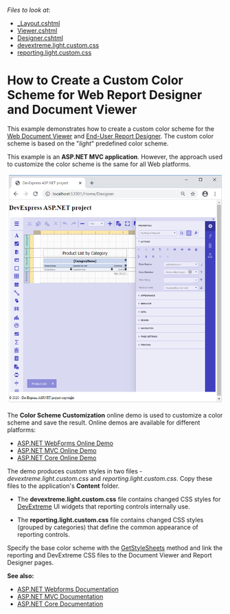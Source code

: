 <!-- default file list -->
*Files to look at*:
* [_Layout.cshtml](./CS/WebReportingCustomColorScheme/Views/Shared/_Layout.cshtml)
* [Viewer.cshtml](./CS/WebReportingCustomColorScheme/Views/Home/Viewer.cshtml)
* [Designer.cshtml](./CS/WebReportingCustomColorScheme/Views/Home/Designer.cshtml)
* [devextreme.light.custom.css](/CS/WebReportingCustomColorScheme/Content/devextreme.light.custom.css)
* [reporting.light.custom.css](/CS/WebReportingCustomColorScheme/Content/reporting.light.custom.css)
<!-- default file list end -->

# How to Create a Custom Color Scheme for Web Report Designer and Document Viewer

This example demonstrates how to create a custom color scheme for the [Web Document Viewer](https://docs.devexpress.com/XtraReports/17738) and [End-User Report Designer](https://docs.devexpress.com/XtraReports/17103). The custom color scheme is based on the "_light_" predefined color scheme.

This example is an **ASP.NET MVC application**. However, the approach used to customize the color scheme is the same for all Web platforms.

![](/images/screenshot.png)

The **Color Scheme Customization** online demo is used to customize a color scheme and save the result. Online demos are available for different platforms:

* [ASP.NET WebForms Online Demo](https://demos.devexpress.com/xtrareportsdemos/WebSpecificFeatures/ColorSchemeCustomization.aspx)
* [ASP.NET MVC Online Demo](https://demos.devexpress.com/MVCxReportDemos/WebSpecificFeatures/ColorSchemeCustomization)
* [ASP.NET Core Online Demo](https://demos.devexpress.com/ASPNetCore/Demo/Reporting/ColorSchemeCustomization)

The demo produces custom styles in two files - _devextreme.light.custom.css_ and _reporting.light.custom.css_. Copy these files to the application's **Content** folder.

* The **devextreme.light.custom.css** file contains changed CSS styles for <a href="https://js.devexpress.com/">DevExtreme</a> UI widgets that reporting controls internally use.

* The **reporting.light.custom.css** file contains changed CSS styles (grouped by categories) that define the common appearance of reporting controls.

Specify the base color scheme with the [GetStyleSheets](https://docs.devexpress.com/AspNet/DevExpress.Web.Mvc.UI.ExtensionsFactory.GetStyleSheets.overloads) method and link the reporting and DevExtreme CSS files to the Document Viewer and Report Designer pages.

**See also:**

* [ASP.NET Webforms Documentation](https://docs.devexpress.com/XtraReports/116672)
* [ASP.NET MVC Documentation](https://docs.devexpress.com/XtraReports/400235)
* [ASP.NET Core Documentation](https://docs.devexpress.com/XtraReports/400413)

